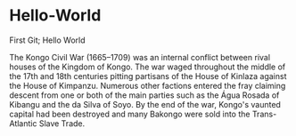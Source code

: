 # Hello-World
First Git; Hello World

The Kongo Civil War (1665–1709) was an internal conflict between rival houses of the Kingdom of Kongo. The war waged throughout the middle of the 17th and 18th centuries pitting partisans of the House of Kinlaza against the House of Kimpanzu. Numerous other factions entered the fray claiming descent from one or both of the main parties such as the Água Rosada of Kibangu and the da Silva of Soyo. By the end of the war, Kongo's vaunted capital had been destroyed and many Bakongo were sold into the Trans-Atlantic Slave Trade.
